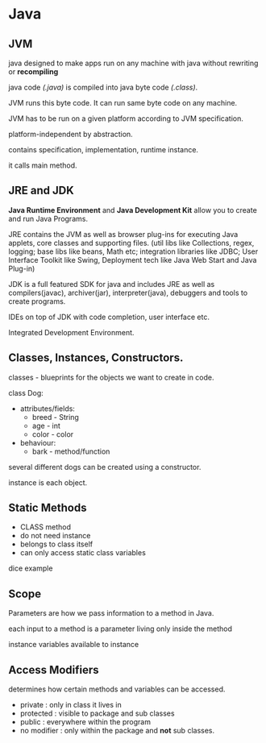 # Java

## JVM

java designed to make apps run on any machine with java without rewriting or __recompiling__

java code *(.java)* is compiled into java byte code _(.class)_.

JVM runs this byte code. It can run same byte code on any machine.

JVM has to be run on a given platform according to JVM specification.

platform-independent by abstraction.

contains specification, implementation, runtime instance.

it calls main method.

## JRE and JDK

__Java Runtime Environment__ and __Java Development Kit__ allow you to create and run Java Programs.

JRE contains the JVM as well as browser plug-ins for executing Java applets, core classes and supporting files.
(util libs like Collections, regex, logging; base libs like beans, Math etc; integration libraries like JDBC; User Interface Toolkit like Swing, Deployment tech like Java Web Start and Java Plug-in)

JDK is a full featured SDK for java and includes JRE as well as compilers(javac), archiver(jar), interpreter(java), debuggers and tools to create programs.

IDEs on top of JDK with code completion, user interface etc.

Integrated Development Environment.

## Classes, Instances, Constructors.

classes - blueprints for the objects we want to create in code.

class Dog:
  * attributes/fields:
    * breed - String
    * age - int 
    * color - color
  * behaviour:
    * bark - method/function

several different dogs can be created using a constructor.

instance is each object.

## Static Methods

* CLASS method
* do not need instance
* belongs to class itself
* can only access static class variables

dice example

## Scope

Parameters are how we pass information to a method in Java.

each input to a method is a parameter living only inside the method

instance variables available to instance

## Access Modifiers

determines how certain methods and variables can be accessed.

* private : only in class it lives in
* protected : visible to package and sub classes
* public : everywhere within the program
* no modifier : only within the package and __not__ sub classes.


